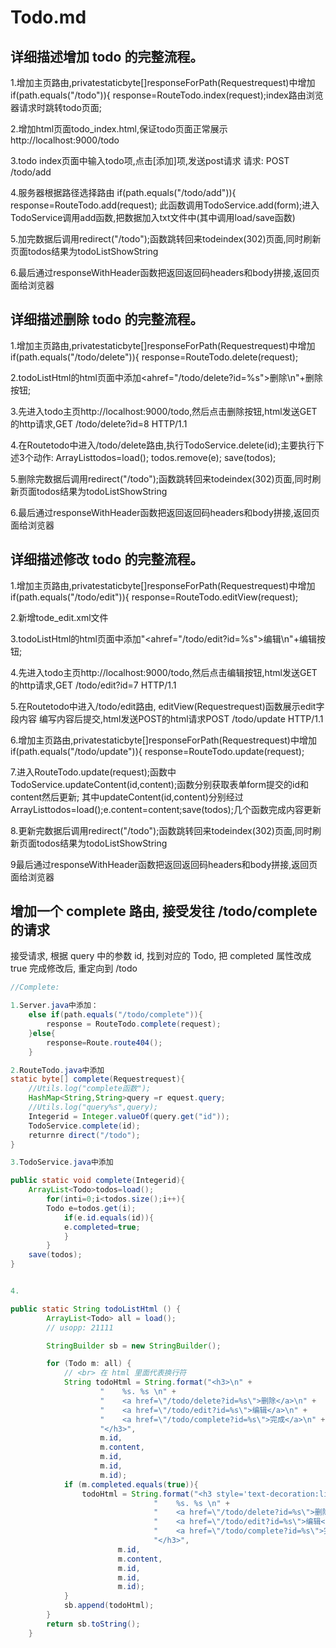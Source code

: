 
# Todo.md

## 详细描述增加 todo 的完整流程。

1.增加主页路由,privatestaticbyte[]responseForPath(Requestrequest)中增加
if(path.equals("/todo")){
response=RouteTodo.index(request);index路由浏览器请求时跳转todo页面;

2.增加html页面todo_index.html,保证todo页面正常展示http://localhost:9000/todo

3.todo index页面中输入todo项,点击[添加]项,发送post请求
请求:
POST /todo/add

4.服务器根据路径选择路由
if(path.equals("/todo/add")){
response=RouteTodo.add(request);
此函数调用TodoService.add(form);进入TodoService调用add函数,把数据加入txt文件中(其中调用load/save函数)

5.加完数据后调用redirect("/todo");函数跳转回来todeindex(302)页面,同时刷新页面todos结果为todoListShowString

6.最后通过responseWithHeader函数把返回返回码headers和body拼接,返回页面给浏览器

## 详细描述删除 todo 的完整流程。

1.增加主页路由,privatestaticbyte[]responseForPath(Requestrequest)中增加
if(path.equals("/todo/delete")){
response=RouteTodo.delete(request);

2.todoListHtml的html页面中添加<ahref=\"/todo/delete?id=%s\">删除</a>\n"+删除按钮;

3.先进入todo主页http://localhost:9000/todo,然后点击删除按钮,html发送GET的http请求,GET /todo/delete?id=8 HTTP/1.1

4.在Routetodo中进入/todo/delete路由,执行TodoService.delete(id);主要执行下述3个动作:
ArrayList<Todo>todos=load();
todos.remove(e);
save(todos);

5.删除完数据后调用redirect("/todo");函数跳转回来todeindex(302)页面,同时刷新页面todos结果为todoListShowString

6.最后通过responseWithHeader函数把返回返回码headers和body拼接,返回页面给浏览器

## 详细描述修改 todo 的完整流程。

1.增加主页路由,privatestaticbyte[]responseForPath(Requestrequest)中增加
if(path.equals("/todo/edit")){
response=RouteTodo.editView(request);

2.新增tode_edit.xml文件

3.todoListHtml的html页面中添加"<ahref=\"/todo/edit?id=%s\">编辑</a>\n"+编辑按钮;


4.先进入todo主页http://localhost:9000/todo,然后点击编辑按钮,html发送GET的http请求,GET /todo/edit?id=7 HTTP/1.1

5.在Routetodo中进入/todo/edit路由,
editView(Requestrequest)函数展示edit字段内容
编写内容后提交,html发送POST的html请求POST /todo/update HTTP/1.1

6.增加主页路由,privatestaticbyte[]responseForPath(Requestrequest)中增加
if(path.equals("/todo/update")){
response=RouteTodo.update(request);

7.进入RouteTodo.update(request);函数中
TodoService.updateContent(id,content);函数分别获取表单form提交的id和content然后更新;
其中updateContent(id,content)分别经过ArrayList<Todo>todos=load();e.content=content;save(todos);几个函数完成内容更新


8.更新完数据后调用redirect("/todo");函数跳转回来todeindex(302)页面,同时刷新页面todos结果为todoListShowString

9最后通过responseWithHeader函数把返回返回码headers和body拼接,返回页面给浏览器

## 增加一个 complete 路由, 接受发往 /todo/complete 的请求
接受请求, 根据 query 中的参数 id, 找到对应的 Todo, 把 completed 属性改成 true
完成修改后, 重定向到 /todo

```Java
//Complete:

1.Server.java中添加：
	else if(path.equals("/todo/complete")){
		response = RouteTodo.complete(request);
	}else{
		response=Route.route404();
	}

2.RouteTodo.java中添加
static byte[] complete(Requestrequest){
	//Utils.log("complete函数");
	HashMap<String,String>query =r equest.query;
	//Utils.log("query%s",query);
	Integerid = Integer.valueOf(query.get("id"));
	TodoService.complete(id);
	returnre direct("/todo");
}

3.TodoService.java中添加

public static void complete(Integerid){
	ArrayList<Todo>todos=load();
		for(inti=0;i<todos.size();i++){
		Todo e=todos.get(i);
			if(e.id.equals(id)){
			e.completed=true;
			}
		}
	save(todos);
}


4.

public static String todoListHtml () {
        ArrayList<Todo> all = load();
        // usopp: 21111

        StringBuilder sb = new StringBuilder();

        for (Todo m: all) {
            // <br> 在 html 里面代表换行符
            String todoHtml = String.format("<h3>\n" +
                    "    %s. %s \n" +
                    "    <a href=\"/todo/delete?id=%s\">删除</a>\n" +
                    "    <a href=\"/todo/edit?id=%s\">编辑</a>\n" +
                    "    <a href=\"/todo/complete?id=%s\">完成</a>\n" +
                    "</h3>",
                    m.id,
                    m.content,
                    m.id,
                    m.id,
                    m.id);
            if (m.completed.equals(true)){
                todoHtml = String.format("<h3 style='text-decoration:line-through'>\n" +
                                "    %s. %s \n" +
                                "    <a href=\"/todo/delete?id=%s\">删除</a>\n" +
                                "    <a href=\"/todo/edit?id=%s\">编辑</a>\n" +
                                "    <a href=\"/todo/complete?id=%s\">完成</a>\n" +
                                "</h3>",
                        m.id,
                        m.content,
                        m.id,
                        m.id,
                        m.id);
            }
            sb.append(todoHtml);
        }
        return sb.toString();
    }
```